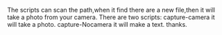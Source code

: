 The scripts can scan the path,when it find there are a new file,then it will take a photo from your camera.
There are two scripts:
capture-camera  it will take a photo.
capture-Nocamera it will make a text.
thanks.
